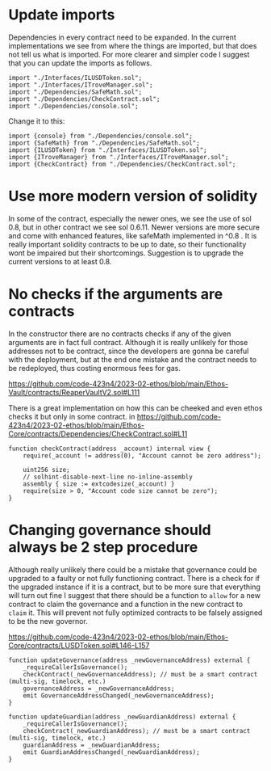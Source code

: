 # Update imports

Dependencies  in every contract need to be expanded. In the current implementations we see from where the things are imported, but that does not tell us what is imported. For more clearer and simpler code I suggest that you can update the imports as follows.

    import "./Interfaces/ILUSDToken.sol";
    import "./Interfaces/ITroveManager.sol";
    import "./Dependencies/SafeMath.sol";
    import "./Dependencies/CheckContract.sol";
    import "./Dependencies/console.sol";

Change it to this:

    import {console} from "./Dependencies/console.sol";
    import {SafeMath} from "./Dependencies/SafeMath.sol";
    import {ILUSDToken} from "./Interfaces/ILUSDToken.sol";
    import {ITroveManager} from "./Interfaces/ITroveManager.sol";
    import {CheckContract} from "./Dependencies/CheckContract.sol";


# Use more modern version of solidity 

In some of the contract, especially the newer ones, we see the use of sol 0.8, but in other contract we see sol 0.6.11. Newer versions are more secure and come with enhanced features, like safeMath implemented in ^0.8  . It is really important solidity contracts to be up to date, so their functionality wont be impaired but their shortcomings. Suggestion is to upgrade the current versions to at least 0.8.


# No checks if the arguments are contracts


In the constructor there are no contracts checks if any of the given arguments are in fact full contract. Although it is really unlikely for those addresses not to be contract, since the developers are gonna be careful with the deployment, but at the end one mistake and the contract needs to be redeployed, thus costing enormous fees for gas.

https://github.com/code-423n4/2023-02-ethos/blob/main/Ethos-Vault/contracts/ReaperVaultV2.sol#L111

There is a great implementation on how this can be cheeked and even ethos checks it but only in some contract.
in https://github.com/code-423n4/2023-02-ethos/blob/main/Ethos-Core/contracts/Dependencies/CheckContract.sol#L11
    
    function checkContract(address _account) internal view {
        require(_account != address(0), "Account cannot be zero address");

        uint256 size;
        // solhint-disable-next-line no-inline-assembly
        assembly { size := extcodesize(_account) }
        require(size > 0, "Account code size cannot be zero");
    }

# Changing governance should always be 2 step procedure 
Although really unlikely  there could be a mistake that governance could be upgraded to a faulty  or not fully functioning  contract. There is a check for if the upgraded instance if it is a contract, but to be more sure that everything will turn out fine I suggest that there should be a function to `allow` for a new contract to claim the governance and a function in the new contract to `claim` it. This will prevent not fully optimized contracts to be falsely assigned to be the new governor.

https://github.com/code-423n4/2023-02-ethos/blob/main/Ethos-Core/contracts/LUSDToken.sol#L146-L157

    function updateGovernance(address _newGovernanceAddress) external {
        _requireCallerIsGovernance();
        checkContract(_newGovernanceAddress); // must be a smart contract (multi-sig, timelock, etc.)
        governanceAddress = _newGovernanceAddress;
        emit GovernanceAddressChanged(_newGovernanceAddress);
    }

    function updateGuardian(address _newGuardianAddress) external {
        _requireCallerIsGovernance();
        checkContract(_newGuardianAddress); // must be a smart contract (multi-sig, timelock, etc.)
        guardianAddress = _newGuardianAddress;
        emit GuardianAddressChanged(_newGuardianAddress);
    }



